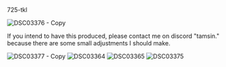 725-tkl

![DSC03376 - Copy](https://github.com/taylorswift22/725-tkl/assets/22061508/1adf125c-0ebb-4e61-aa86-d134fd3d67d6)

If you intend to have this produced, please contact me on discord "tamsin." because there are some small adjustments I should make.

![DSC03377 - Copy](https://github.com/taylorswift22/725-tkl/assets/22061508/3d1f42a6-4da8-47e9-8c40-b0932a83c9f4)
![DSC03364](https://github.com/taylorswift22/725-tkl/assets/22061508/d9ed48d6-2299-4bb0-b826-5d13bd6748ad)
![DSC03365](https://github.com/taylorswift22/725-tkl/assets/22061508/330baa57-483b-4a53-b06a-538eec852c22)
![DSC03375](https://github.com/taylorswift22/725-tkl/assets/22061508/6b39cd38-c914-4b5e-bc4a-fcce6faf0780)
